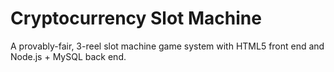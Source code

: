 # Cryptocurrency Slot Machine

A provably-fair, 3-reel slot machine game system with HTML5 front end and Node.js + MySQL back end.
